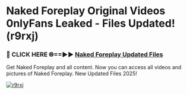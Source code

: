 # Naked Foreplay Original Videos 0nlyFans Leaked - Files Updated! (r9rxj)

<h3>🔴 CLICK HERE 🌐==►► <a href="https://tinyurl.com/yckcrads" rel="nofollow">Naked Foreplay Updated Files</a></h3>

Get Naked Foreplay and all content. Now you can access all videos and pictures of Naked Foreplay. New Updated Files 2025!

[![r9rxj](https://i.imgur.com/hpKpOFt.gif)](https://tinyurl.com/yckcrads)
